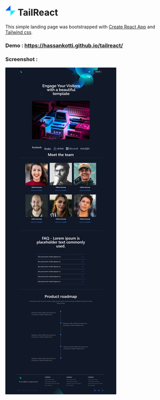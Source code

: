 # <img src="https://raw.githubusercontent.com/hassanKotti/tailreact/master/public/logo192.png" alt="tail react" /> TailReact

This simple landing page was bootstrapped with [Create React App](https://github.com/facebook/create-react-app) and [Tailwind css](https://tailwindcss.com/).
### Demo : https://hassankotti.github.io/tailreact/
### Screenshot : 
<img src="https://github.com/hassanKotti/tailreact/blob/master/public/Tailwind-React.png" alt="tail react" />
